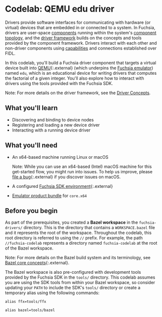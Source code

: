 # Codelab: QEMU edu driver

Drivers provide software interfaces for communicating with hardware (or virtual)
devices that are embedded in or connected to a system. In Fuchsia, drivers are
user-space [components][concepts-components] running within the system's
[component topology][concepts-component-topology], and the
[driver framework][concepts-driver-framework] builds on the concepts and tools
provided by the component framework. Drivers interact with each other and
non-driver components using [capabilities][concepts-capabilities] and connections
established over FIDL.

In this codelab, you'll build a Fuchsia driver component that targets a virtual
device built into [QEMU][qemu]{:.external} (which underpins the
[Fuchsia emulator][guide-fuchsia-emulator]) named `edu`, which is an educational
device for writing drivers that computes the factorial of a given integer.
You'll also explore how to interact with drivers using the tools provided with
the Fuchsia SDK.

Note: For more details on the driver framework, see the
[Driver Concepts][concepts-drivers].

## What you'll learn

*   Discovering and binding to device nodes
*   Registering and loading a new device driver
*   Interacting with a running device driver

## What you'll need

*   An x64-based machine running Linux or macOS

    Note: While you can use an x64-based (Intel) macOS machine for this get-started
    flow, you might run into issues. To help us improve, please
    [file a bug][sdk-bug]{:.external} if you discover issues on macOS.

*   A configured [Fuchsia SDK environment][driver-get-started]{:.external}
*   [Emulator product bundle][driver-product-bundle]
    for `core.x64`

## Before you begin

As part of the prerequisites, you created a **Bazel workspace** in the
`fuchsia-drivers/` directory. This is the directory that contains a
`WORKSPACE.bazel` file and it represents the root of the workspace. Throughout
the codelab, this root directory is referred to using the `//` prefix. For
example, the path `//fuchsia-codelab` represents a directory named
`fuchsia-codelab` at the root of the Bazel workspace.

Note: For more details on the Bazel build system and its terminology, see
[Bazel core concepts][bazel-concepts]{:.external}.

The Bazel workspace is also pre-configured with development tools provided by
the Fuchsia SDK in the `tools/` directory. This codelab assumes you are using
the SDK tools from within your Bazel workspace, so consider updating your `PATH`
to include the SDK's `tools/` directory or create a temporary alias using the
following commands:

```posix-terminal
alias ffx=tools/ffx
```

```posix-terminal
alias bazel=tools/bazel
```

<!-- Reference links -->

[bazel-concepts]: https://bazel.build/concepts/build-ref
[concepts-capabilities]: /docs/concepts/components/v2/capabilities/README.md
[concepts-component-topology]: /docs/concepts/components/v2/topology.md
[concepts-components]: /docs/concepts/components/v2/introduction.md
[concepts-driver-framework]: /docs/concepts/drivers/driver_framework.md
[concepts-drivers]: /docs/concepts/drivers/README.md
[driver-get-started]: https://fuchsia.googlesource.com/sdk-samples/drivers
[driver-product-bundle]: /docs/development/sdk/ffx/start-the-fuchsia-emulator.md
[guide-fuchsia-emulator]: /docs/development/sdk/ffx/start-the-fuchsia-emulator.md
[guide-fundamentals]: /docs/get-started/sdk/learn/README.md
[qemu]: https://www.qemu.org/
[sdk-bug]: https://bugs.fuchsia.dev/p/fuchsia/issues/entry?template=Bazel
